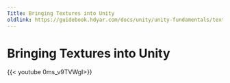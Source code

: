 ```yaml
---
Title: Bringing Textures into Unity
oldlink: https://guidebook.hdyar.com/docs/unity/unity-fundamentals/textures-into-unity/
---
```


# Bringing Textures into Unity

{{< youtube 0ms_v9TVWgI>}}
